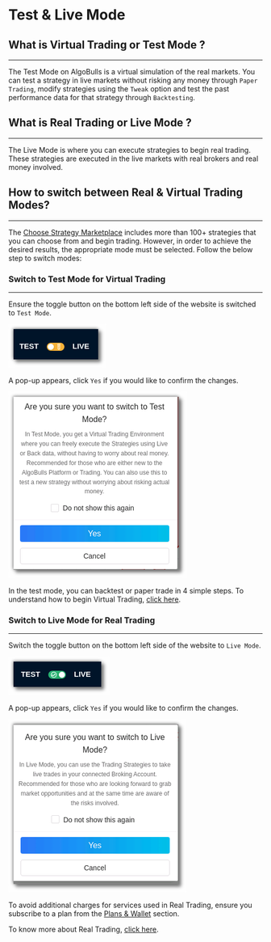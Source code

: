 # Test & Live Mode

## What is Virtual Trading or Test Mode ?
---

The Test Mode on AlgoBulls is a virtual simulation of the real markets. 
You can test a strategy in live markets without risking any money through `Paper Trading`, modify strategies using the `Tweak` option and test the past performance data for that strategy through `Backtesting`.

## What is Real Trading or Live Mode ?
---

The Live Mode is where you can execute strategies to begin real trading. These strategies are executed in the live markets with real brokers and real money involved. 

## How to switch between Real & Virtual Trading Modes?
---

The [Choose Strategy Marketplace](https://app.algobulls.com/marketplace/category/retail) includes more than 100+ strategies that you can choose from and begin trading. However, in order to achieve the desired results, the appropriate mode must be selected. 
Follow the below step to switch modes: 

### Switch to Test Mode for Virtual Trading
---

Ensure the toggle button on the bottom left side of the website is switched to `Test Mode`.

![test_and_live](imgs/test_and_live4.png)

A pop-up appears, click `Yes` if you would like to confirm the changes.

![test_and_live](imgs/test_and_live2.png)

In the test mode, you can backtest or paper trade in 4 simple steps. To understand how to begin Virtual Trading, [click here](virtual-trading.md). 

### Switch to Live Mode for Real Trading

---

Switch the toggle button on the bottom left side of the website to `Live Mode`.

![test_and_live](imgs/test_and_live5.png)

A pop-up appears, click `Yes` if you would like to confirm the changes.

![test_and_live](imgs/test_and_live3.png)

To avoid additional charges for services used in Real Trading, ensure you subscribe to a plan from the [Plans & Wallet](https://app.algobulls.com/wallet?defaultCategory=smartPlans) section.

To know more about Real Trading, [click here](live-trading.md). 
